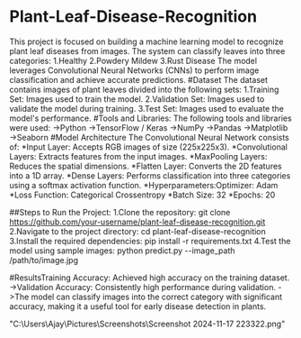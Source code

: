 # Plant-Leaf-Disease-Recognition
This project is focused on building a machine learning model to recognize plant leaf diseases from images. The system can classify leaves into three categories:
1.Healthy
2.Powdery Mildew
3.Rust Disease
The model leverages Convolutional Neural Networks (CNNs) to perform image classification and achieve accurate predictions.
#Dataset
The dataset contains images of plant leaves divided into the following sets:
1.Training Set: Images used to train the model.
2.Validation Set: Images used to validate the model during training.
3.Test Set: Images used to evaluate the model's performance.
#Tools and Libraries:
The following tools and libraries were used:
->Python
->TensorFlow / Keras
->NumPy
->Pandas
->Matplotlib
->Seaborn
#Model Architecture
The Convolutional Neural Network consists of:
*Input Layer: Accepts RGB images of size (225x225x3).
*Convolutional Layers: Extracts features from the input images.
*MaxPooling Layers: Reduces the spatial dimensions.
*Flatten Layer: Converts the 2D features into a 1D array.
*Dense Layers: Performs classification into three categories using a softmax activation function.
*Hyperparameters:Optimizer: Adam
*Loss Function: Categorical Crossentropy
*Batch Size: 32
*Epochs: 20

##Steps to Run the Project:
1.Clone the repository:
git clone https://github.com/your-username/plant-leaf-disease-recognition.git
2.Navigate to the project directory:
cd plant-leaf-disease-recognition
3.Install the required dependencies:
pip install -r requirements.txt
4.Test the model using sample images:
python predict.py --image_path /path/to/image.jpg

#ResultsTraining Accuracy: Achieved high accuracy on the training dataset.
->Validation Accuracy: Consistently high performance during validation.
->The model can classify images into the correct category with significant accuracy, making it a useful tool for early disease detection in plants.

"C:\Users\Ajay\Pictures\Screenshots\Screenshot 2024-11-17 223322.png"
